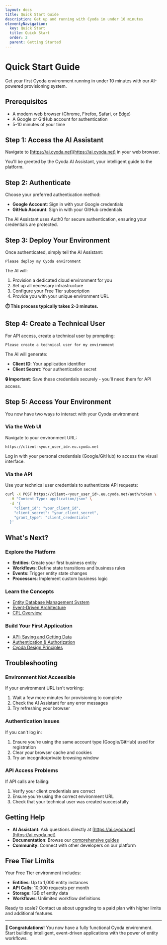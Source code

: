 ```yaml
---
layout: docs
title: Quick Start Guide
description: Get up and running with Cyoda in under 10 minutes
eleventyNavigation:
  key: Quick Start
  title: Quick Start
  order: 2
  parent: Getting Started
---
```


# Quick Start Guide

Get your first Cyoda environment running in under 10 minutes with our AI-powered provisioning system.

## Prerequisites

- A modern web browser (Chrome, Firefox, Safari, or Edge)
- A Google or GitHub account for authentication
- 5-10 minutes of your time

## Step 1: Access the AI Assistant

Navigate to [https://ai.cyoda.net](https://ai.cyoda.net) in your web browser.

You'll be greeted by the Cyoda AI Assistant, your intelligent guide to the platform.

## Step 2: Authenticate

Choose your preferred authentication method:

- **Google Account**: Sign in with your Google credentials
- **GitHub Account**: Sign in with your GitHub credentials

The AI Assistant uses Auth0 for secure authentication, ensuring your credentials are protected.

## Step 3: Deploy Your Environment

Once authenticated, simply tell the AI Assistant:

```
Please deploy my Cyoda environment
```

The AI will:
1. Provision a dedicated cloud environment for you
2. Set up all necessary infrastructure
3. Configure your Free Tier subscription
4. Provide you with your unique environment URL

**⏱️ This process typically takes 2-3 minutes.**

## Step 4: Create a Technical User

For API access, create a technical user by prompting:

```
Please create a technical user for my environment
```

The AI will generate:
- **Client ID**: Your application identifier
- **Client Secret**: Your authentication secret

**🔒 Important**: Save these credentials securely - you'll need them for API access.

## Step 5: Access Your Environment

You now have two ways to interact with your Cyoda environment:

### Via the Web UI

Navigate to your environment URL:
```
https://client-<your_user_id>.eu.cyoda.net
```

Log in with your personal credentials (Google/GitHub) to access the visual interface.

### Via the API

Use your technical user credentials to authenticate API requests:

```bash
curl -X POST https://client-<your_user_id>.eu.cyoda.net/auth/token \
  -H "Content-Type: application/json" \
  -d '{
    "client_id": "your_client_id",
    "client_secret": "your_client_secret",
    "grant_type": "client_credentials"
  }'
```

## What's Next?

### Explore the Platform
- **Entities**: Create your first business entity
- **Workflows**: Define state transitions and business rules
- **Events**: Trigger entity state changes
- **Processors**: Implement custom business logic

### Learn the Concepts
- [Entity Database Management System](../concepts/edbms.md)
- [Event-Driven Architecture](../concepts/event-driven-architecture.md)
- [CPL Overview](../concepts/cpl-overview.md)

### Build Your First Application
- [API: Saving and Getting Data](../guides/api-saving-and-getting-data.md)
- [Authentication & Authorization](../guides/authentication-authorization.md)
- [Cyoda Design Principles](../guides/cyoda-design-principles.md)

## Troubleshooting

### Environment Not Accessible
If your environment URL isn't working:
1. Wait a few more minutes for provisioning to complete
2. Check the AI Assistant for any error messages
3. Try refreshing your browser

### Authentication Issues
If you can't log in:
1. Ensure you're using the same account type (Google/GitHub) used for registration
2. Clear your browser cache and cookies
3. Try an incognito/private browsing window

### API Access Problems
If API calls are failing:
1. Verify your client credentials are correct
2. Ensure you're using the correct environment URL
3. Check that your technical user was created successfully

## Getting Help

- **AI Assistant**: Ask questions directly at [https://ai.cyoda.net](https://ai.cyoda.net)
- **Documentation**: Browse our [comprehensive guides](../guides/)
- **Community**: Connect with other developers on our platform

## Free Tier Limits

Your Free Tier environment includes:
- **Entities**: Up to 1,000 entity instances
- **API Calls**: 10,000 requests per month
- **Storage**: 1GB of entity data
- **Workflows**: Unlimited workflow definitions

Ready to scale? Contact us about upgrading to a paid plan with higher limits and additional features.

---

**🎉 Congratulations!** You now have a fully functional Cyoda environment. Start building intelligent, event-driven applications with the power of entity workflows.

